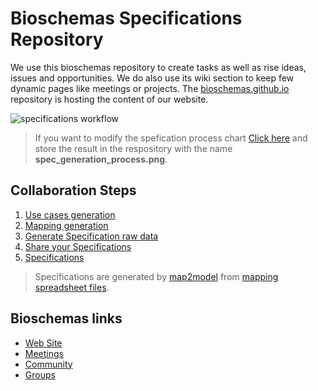 # Bioschemas Specifications Repository
We use this bioschemas repository to create tasks as well as rise ideas, issues and opportunities. We do also use its wiki section to keep few dynamic pages like meetings or projects. The [bioschemas.github.io](https://github.com/BioSchemas/bioschemas.github.io) repository is hosting the content of our website.

![specifications workflow](../master/img/spec_generation_process.png)
> If you want to modify the spefication process chart [Click here](https://drive.google.com/file/d/0B9lW_BhBep0TNEZySHZZa09HNVE/view?usp=sharing) and store the result in the respository with the name **spec_generation_process.png**.


## Collaboration Steps
1. [Use cases generation](https://github.com/BioSchemas/_specifications/wiki/Bioschemas-Specification-Process#use-case-study)
1. [Mapping generation](https://github.com/BioSchemas/_specifications/wiki/Bioschemas-Specification-Process#mapping)
1. [Generate Specification raw data](https://github.com/BioSchemas/bioschema-goweb#bioschemasorg-goweb)
1. [Share your Specifications](https://github.com/BioSchemas/map2model#update-specifications-repository)
1. [Specifications](http://bioschemas.org/specifications/drafts)

> Specifications are generated by [map2model](https://github.com/BioSchemas/map2model) from [mapping spreadsheet files](https://drive.google.com/drive/folders/0Bw_p-HKWUjHoNThZOWNKbGhOODg?usp=sharing).

## Bioschemas links
- [Web Site](http://bioschemas.org)
- [Meetings](http://bioschemas.org/meetings/)
- [Community](http://bioschemas.org/community/index.html)
- [Groups](http://bioschemas.org/groups/index.html)
